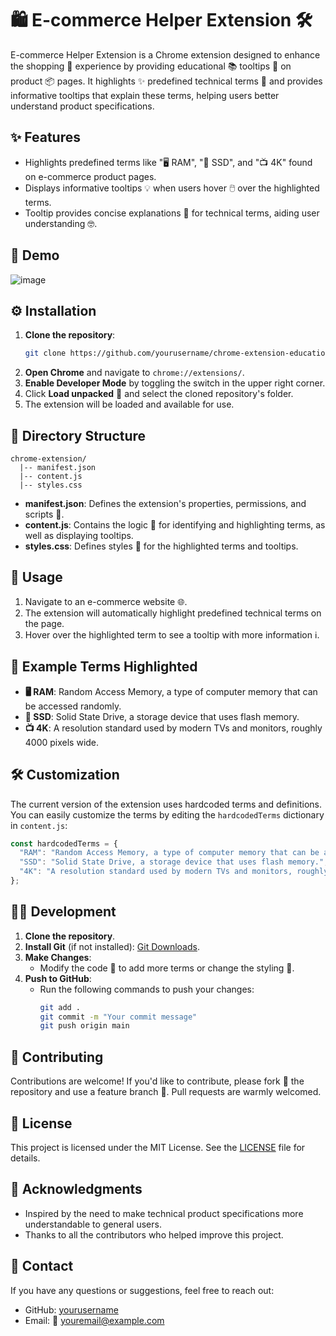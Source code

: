 # 🛍️ E-commerce Helper Extension 🛠️

E-commerce Helper Extension is a Chrome extension designed to enhance the shopping 🛒 experience by providing educational 📚 tooltips 💬 on product 📦 pages. It highlights ✨ predefined technical terms 📝 and provides informative tooltips that explain these terms, helping users better understand product specifications.

## ✨ Features
- Highlights predefined terms like "🖥️ RAM", "💾 SSD", and "📺 4K" found on e-commerce product pages.
- Displays informative tooltips 💡 when users hover 🖱️ over the highlighted terms.
- Tooltip provides concise explanations 📝 for technical terms, aiding user understanding 🤓.

## 📸 Demo
![image](https://github.com/user-attachments/assets/b6640534-7a50-412e-8474-0d8c904e6812)

## ⚙️ Installation
1. **Clone the repository**:
   ```sh
   git clone https://github.com/yourusername/chrome-extension-educational-tooltips.git
   ```
2. **Open Chrome** and navigate to `chrome://extensions/`.
3. **Enable Developer Mode** by toggling the switch in the upper right corner.
4. Click **Load unpacked** 📂 and select the cloned repository's folder.
5. The extension will be loaded and available for use.

## 📂 Directory Structure
```
chrome-extension/
  |-- manifest.json
  |-- content.js
  |-- styles.css
```
- **manifest.json**: Defines the extension's properties, permissions, and scripts 📜.
- **content.js**: Contains the logic 🧠 for identifying and highlighting terms, as well as displaying tooltips.
- **styles.css**: Defines styles 🎨 for the highlighted terms and tooltips.

## 📘 Usage
1. Navigate to an e-commerce website 🌐.
2. The extension will automatically highlight predefined technical terms on the page.
3. Hover over the highlighted term to see a tooltip with more information ℹ️.

## 📄 Example Terms Highlighted
- **🖥️ RAM**: Random Access Memory, a type of computer memory that can be accessed randomly.
- **💾 SSD**: Solid State Drive, a storage device that uses flash memory.
- **📺 4K**: A resolution standard used by modern TVs and monitors, roughly 4000 pixels wide.

## 🛠️ Customization
The current version of the extension uses hardcoded terms and definitions. You can easily customize the terms by editing the `hardcodedTerms` dictionary in `content.js`:
```javascript
const hardcodedTerms = {
  "RAM": "Random Access Memory, a type of computer memory that can be accessed randomly.",
  "SSD": "Solid State Drive, a storage device that uses flash memory.",
  "4K": "A resolution standard used by modern TVs and monitors, roughly 4000 pixels wide."
};
```

## 👨‍💻 Development
1. **Clone the repository**.
2. **Install Git** (if not installed): [Git Downloads](https://git-scm.com/downloads).
3. **Make Changes**:
   - Modify the code 📝 to add more terms or change the styling 🎨.
4. **Push to GitHub**:
   - Run the following commands to push your changes:
     ```sh
     git add .
     git commit -m "Your commit message"
     git push origin main
     ```

## 🤝 Contributing
Contributions are welcome! If you'd like to contribute, please fork 🍴 the repository and use a feature branch 🌿. Pull requests are warmly welcomed.

## 📜 License
This project is licensed under the MIT License. See the [LICENSE](LICENSE) file for details.

## 🙏 Acknowledgments
- Inspired by the need to make technical product specifications more understandable to general users.
- Thanks to all the contributors who helped improve this project.

## 📧 Contact
If you have any questions or suggestions, feel free to reach out:
- GitHub: [yourusername](https://github.com/yourusername)
- Email: 📧 youremail@example.com

